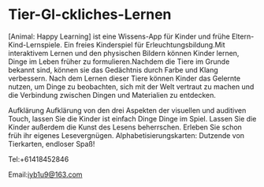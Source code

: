 # Tier-Gl-ckliches-Lernen

[Animal: Happy Learning] ist eine Wissens-App für Kinder und frühe Eltern-Kind-Lernspiele.
Ein freies Kinderspiel für Erleuchtungsbildung.Mit interaktivem Lernen und den physischen Bildern können Kinder lernen, Dinge im Leben früher zu formulieren.Nachdem die Tiere im Grunde bekannt sind, können sie das Gedächtnis durch Farbe und Klang verbessern.
Nach dem Lernen dieser Tiere können Kinder das Gelernte nutzen, um Dinge zu beobachten, sich mit der Welt vertraut zu machen und die Verbindung zwischen Dingen und Materialien zu entdecken.

Aufklärung Aufklärung von den drei Aspekten der visuellen und auditiven Touch, lassen Sie die Kinder ist einfach Dinge Dinge im Spiel.
Lassen Sie die Kinder außerdem die Kunst des Lesens beherrschen. Erleben Sie schon früh ihr eigenes Lesevergnügen.
Alphabetisierungskarten: Dutzende von Tierkarten, endloser Spaß!

Tel:+61418452846

Email:iyb1u9@163.com

